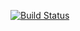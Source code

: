 [![Build Status](https://travis-ci.org/lcrmj/inflato.svg?branch=master)](https://travis-ci.org/lcrmj/inflato)
